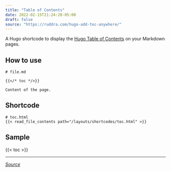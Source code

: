 ```yaml
---
title: "Table of Contents"
date: 2022-02-15T21:24:20-05:00
draft: false
source: "https://ruddra.com/hugo-add-toc-anywhere/"
---
```


A Hugo shortcode to display the [Hugo Table of Contents](https://gohugo.io/content-management/toc/) on your Markdown pages.

## How to use

```
# file.md

{{</* toc */>}}

Content of the page.
```

## Shortcode

```
# toc.html
{{< read_file_contents path="/layouts/shortcodes/toc.html" >}}
```

## Sample

{{< toc >}}

---
_[Source](https://ruddra.com/hugo-add-toc-anywhere/)_

